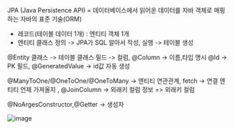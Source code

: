 JPA (Java Persistence API)
= 데이터베이스에서 읽어온 데이터를 자바 객체로 매핑하는 자바의 표준 기술(ORM)

- 레코드(테이블 데이터 1개) : 엔티티 객체 1개
- 엔티티 클래스 정의 -> JPA가 SQL 알아서 작성, 실행 -> 테이블 생성

@Entity 클래스 -> 테이블 
클래스 필드 -> 컬럼, @Column -> 이름,타입 명시
@Id -> PK 필드, @GeneratedValue -> id값 자동 생성

@ManyToOne/@OneToOne/@OneToMany -> 엔티티 연관관계, fetch -> 연결 엔티티 언제 가져올지
, @JoinColumn -> 외래키 컬럼 정보 
=> 외래키 컬럼

@NoArgesConstructor,@Getter -> 생성자

![image](https://github.com/user-attachments/assets/1d6cb8af-db86-4c10-a376-ca9a9458bae4)
